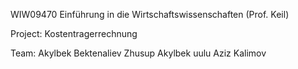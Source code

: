 WIW09470 Einführung in die Wirtschaftswissenschaften (Prof. Keil)

Project: Kostentragerrechnung

Team:
Akylbek Bektenaliev
Zhusup Akylbek uulu
Aziz Kalimov
